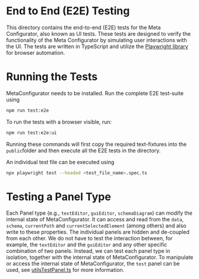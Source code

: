 # End to End (E2E) Testing

This directory contains the end-to-end (E2E) tests for the Meta Configurator, also known as UI tests.
These tests are designed to verify the functionality of the Meta Configurator by simulating user interactions with the UI.
The tests are written in TypeScript and utilize the [Playwright library](https://playwright.dev/) for browser automation.

# Running the Tests

MetaConfigurator needs to be installed.
Run the complete E2E test-suite using

```bash
npm run test:e2e
```

To run the tests with a browser visible, run:

```bash
npm run test:e2e:ui
```

Running these commands will first copy the required text-fixtures into the `public`folder and then execute all the E2E tests in the directory.

An individual test file can be executed using

```bash
npx playwright test --headed <test_file_name>.spec.ts
```

# Testing a Panel Type

Each Panel type (e.g., `textEditor`, `guiEditor`, `schemaDiagram`) can modify the internal state of MetaConfigurator.
It can access and read from the `data`, `schema`, `currentPath` and `currentSelectedElement` (among others) and also write to these properties.
The individual panels are hidden and de-coupled from each other.
We do not have to test the interaction between, for example, the `textEditor` and the `guiEditor` and any other specific combination of two panels.
Instead, we can test each panel type in isolation, together with the internal state of MetaConfigurator. 
To manipulate or access the internal state of MetaConfigurator, the `test` panel can be used, see [utilsTestPanel.ts](utilsTestPanel.ts) for more information.